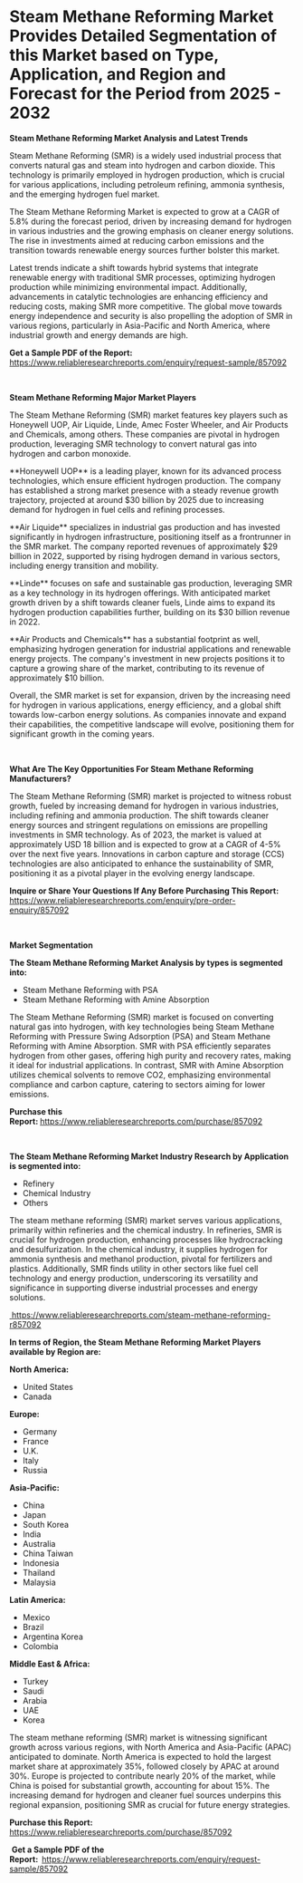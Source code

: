 <p><h1>Steam Methane Reforming Market Provides Detailed Segmentation of this Market based on Type, Application, and Region and Forecast for the Period from 2025 - 2032</h1></p><p><strong>Steam Methane Reforming Market Analysis and Latest Trends</strong></p>
<p><p>Steam Methane Reforming (SMR) is a widely used industrial process that converts natural gas and steam into hydrogen and carbon dioxide. This technology is primarily employed in hydrogen production, which is crucial for various applications, including petroleum refining, ammonia synthesis, and the emerging hydrogen fuel market. </p><p>The Steam Methane Reforming Market is expected to grow at a CAGR of 5.8% during the forecast period, driven by increasing demand for hydrogen in various industries and the growing emphasis on cleaner energy solutions. The rise in investments aimed at reducing carbon emissions and the transition towards renewable energy sources further bolster this market. </p><p>Latest trends indicate a shift towards hybrid systems that integrate renewable energy with traditional SMR processes, optimizing hydrogen production while minimizing environmental impact. Additionally, advancements in catalytic technologies are enhancing efficiency and reducing costs, making SMR more competitive. The global move towards energy independence and security is also propelling the adoption of SMR in various regions, particularly in Asia-Pacific and North America, where industrial growth and energy demands are high.</p></p>
<p><strong>Get a Sample PDF of the Report:&nbsp;</strong> <a href="https://www.reliableresearchreports.com/enquiry/request-sample/857092?utm_campaign=2740&utm_medium=2&utm_source=Github&utm_content=ia&utm_term=16042025&utm_id=steam-methane-reforming">https://www.reliableresearchreports.com/enquiry/request-sample/857092</a></p>
<p>&nbsp;</p>
<p><strong>Steam Methane Reforming Major Market Players</strong></p>
<p><p>The Steam Methane Reforming (SMR) market features key players such as Honeywell UOP, Air Liquide, Linde, Amec Foster Wheeler, and Air Products and Chemicals, among others. These companies are pivotal in hydrogen production, leveraging SMR technology to convert natural gas into hydrogen and carbon monoxide.</p><p>**Honeywell UOP** is a leading player, known for its advanced process technologies, which ensure efficient hydrogen production. The company has established a strong market presence with a steady revenue growth trajectory, projected at around $30 billion by 2025 due to increasing demand for hydrogen in fuel cells and refining processes.</p><p>**Air Liquide** specializes in industrial gas production and has invested significantly in hydrogen infrastructure, positioning itself as a frontrunner in the SMR market. The company reported revenues of approximately $29 billion in 2022, supported by rising hydrogen demand in various sectors, including energy transition and mobility.</p><p>**Linde** focuses on safe and sustainable gas production, leveraging SMR as a key technology in its hydrogen offerings. With anticipated market growth driven by a shift towards cleaner fuels, Linde aims to expand its hydrogen production capabilities further, building on its $30 billion revenue in 2022.</p><p>**Air Products and Chemicals** has a substantial footprint as well, emphasizing hydrogen generation for industrial applications and renewable energy projects. The company's investment in new projects positions it to capture a growing share of the market, contributing to its revenue of approximately $10 billion.</p><p>Overall, the SMR market is set for expansion, driven by the increasing need for hydrogen in various applications, energy efficiency, and a global shift towards low-carbon energy solutions. As companies innovate and expand their capabilities, the competitive landscape will evolve, positioning them for significant growth in the coming years.</p></p>
<p>&nbsp;</p>
<p><strong>What Are The Key Opportunities For Steam Methane Reforming Manufacturers?</strong></p>
<p><p>The Steam Methane Reforming (SMR) market is projected to witness robust growth, fueled by increasing demand for hydrogen in various industries, including refining and ammonia production. The shift towards cleaner energy sources and stringent regulations on emissions are propelling investments in SMR technology. As of 2023, the market is valued at approximately USD 18 billion and is expected to grow at a CAGR of 4-5% over the next five years. Innovations in carbon capture and storage (CCS) technologies are also anticipated to enhance the sustainability of SMR, positioning it as a pivotal player in the evolving energy landscape.</p></p>
<p><strong>Inquire or Share Your Questions If Any Before Purchasing This Report:</strong> <a href="https://www.reliableresearchreports.com/enquiry/pre-order-enquiry/857092?utm_campaign=2740&utm_medium=2&utm_source=Github&utm_content=ia&utm_term=16042025&utm_id=steam-methane-reforming">https://www.reliableresearchreports.com/enquiry/pre-order-enquiry/857092</a></p>
<p>&nbsp;</p>
<p><strong>Market Segmentation</strong></p>
<p><strong>The Steam Methane Reforming Market Analysis by types is segmented into:</strong></p>
<p><ul><li>Steam Methane Reforming with PSA</li><li>Steam Methane Reforming with Amine Absorption</li></ul></p>
<p><p>The Steam Methane Reforming (SMR) market is focused on converting natural gas into hydrogen, with key technologies being Steam Methane Reforming with Pressure Swing Adsorption (PSA) and Steam Methane Reforming with Amine Absorption. SMR with PSA efficiently separates hydrogen from other gases, offering high purity and recovery rates, making it ideal for industrial applications. In contrast, SMR with Amine Absorption utilizes chemical solvents to remove CO2, emphasizing environmental compliance and carbon capture, catering to sectors aiming for lower emissions.</p></p>
<p><strong>Purchase this Report:&nbsp;</strong><a href="https://www.reliableresearchreports.com/purchase/857092?utm_campaign=2740&utm_medium=2&utm_source=Github&utm_content=ia&utm_term=16042025&utm_id=steam-methane-reforming">https://www.reliableresearchreports.com/purchase/857092</a></p>
<p>&nbsp;</p>
<p><strong>The Steam Methane Reforming Market Industry Research by Application is segmented into:</strong></p>
<p><ul><li>Refinery</li><li>Chemical Industry</li><li>Others</li></ul></p>
<p><p>The steam methane reforming (SMR) market serves various applications, primarily within refineries and the chemical industry. In refineries, SMR is crucial for hydrogen production, enhancing processes like hydrocracking and desulfurization. In the chemical industry, it supplies hydrogen for ammonia synthesis and methanol production, pivotal for fertilizers and plastics. Additionally, SMR finds utility in other sectors like fuel cell technology and energy production, underscoring its versatility and significance in supporting diverse industrial processes and energy solutions.</p></p>
<p><a href="https://www.reliableresearchreports.com/steam-methane-reforming-r857092?utm_campaign=2740&utm_medium=2&utm_source=Github&utm_content=ia&utm_term=16042025&utm_id=steam-methane-reforming">&nbsp;https://www.reliableresearchreports.com/steam-methane-reforming-r857092</a></p>
<p><strong>In terms of Region, the Steam Methane Reforming Market Players available by Region are:</strong></p>
<p>
    <p> <strong> North America: </strong>
        <ul>
            <li>United States</li>
            <li>Canada</li>
        </ul>
        </p> 
    <p> <strong> Europe: </strong>
        <ul>
            <li>Germany</li>
            <li>France</li>
            <li>U.K.</li>
            <li>Italy</li>
            <li>Russia</li>
        </ul>
        </p> 
    <p> <strong> Asia-Pacific: </strong>
        <ul>
            <li>China</li>
            <li>Japan</li>
            <li>South Korea</li>
            <li>India</li>
            <li>Australia</li>
            <li>China Taiwan</li>
            <li>Indonesia</li>
            <li>Thailand</li>
            <li>Malaysia</li>
        </ul>
        </p> 
    <p> <strong> Latin America: </strong>
        <ul>
            <li>Mexico</li>
            <li>Brazil</li>
            <li>Argentina Korea</li>
            <li>Colombia</li>
        </ul>
        </p> 
    <p> <strong> Middle East & Africa: </strong>
        <ul>
            <li>Turkey</li>
            <li>Saudi</li>
            <li>Arabia</li>
            <li>UAE</li>
            <li>Korea</li>
        </ul>
    </p>
    </p>
<p><p>The steam methane reforming (SMR) market is witnessing significant growth across various regions, with North America and Asia-Pacific (APAC) anticipated to dominate. North America is expected to hold the largest market share at approximately 35%, followed closely by APAC at around 30%. Europe is projected to contribute nearly 20% of the market, while China is poised for substantial growth, accounting for about 15%. The increasing demand for hydrogen and cleaner fuel sources underpins this regional expansion, positioning SMR as crucial for future energy strategies.</p></p>
<p><strong>Purchase this Report: </strong><a href="https://www.reliableresearchreports.com/purchase/857092?utm_campaign=2740&utm_medium=2&utm_source=Github&utm_content=ia&utm_term=16042025&utm_id=steam-methane-reforming">https://www.reliableresearchreports.com/purchase/857092</a></p>
<p>&nbsp;<strong>Get a Sample PDF of the Report:&nbsp;&nbsp;</strong><a href="https://www.reliableresearchreports.com/enquiry/request-sample/857092?utm_campaign=2740&utm_medium=2&utm_source=Github&utm_content=ia&utm_term=16042025&utm_id=steam-methane-reforming">https://www.reliableresearchreports.com/enquiry/request-sample/857092</a></p>
<p><strong></strong></p>
<p><p></p><p></p><p></p></p>